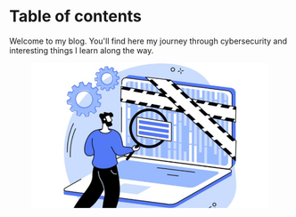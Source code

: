 # Table of contents

Welcome to my blog. You'll find here my journey through cybersecurity and interesting things I learn along the way.

<div align="center" data-full-width="true">

<figure><img src=".gitbook/assets/image (3) (1) (1).png" alt=""><figcaption></figcaption></figure>

</div>
